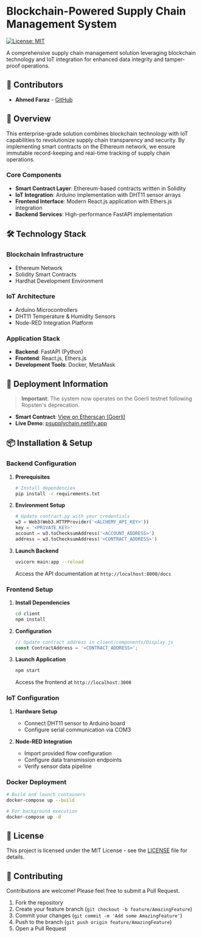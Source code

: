 # Blockchain-Powered Supply Chain Management System

[![License: MIT](https://img.shields.io/badge/License-MIT-blue.svg)](https://opensource.org/licenses/MIT)

A comprehensive supply chain management solution leveraging blockchain technology and IoT integration for enhanced data integrity and tamper-proof operations.

## 👥 Contributors
- **Ahmed Faraz** - [GitHub](https://github.com/ahmed00faraz)

## 🎯 Overview

This enterprise-grade solution combines blockchain technology with IoT capabilities to revolutionize supply chain transparency and security. By implementing smart contracts on the Ethereum network, we ensure immutable record-keeping and real-time tracking of supply chain operations.

### Core Components

- **Smart Contract Layer**: Ethereum-based contracts written in Solidity
- **IoT Integration**: Arduino implementation with DHT11 sensor arrays
- **Frontend Interface**: Modern React.js application with Ethers.js integration
- **Backend Services**: High-performance FastAPI implementation

## 🛠 Technology Stack

### Blockchain Infrastructure
- Ethereum Network
- Solidity Smart Contracts
- Hardhat Development Environment

### IoT Architecture
- Arduino Microcontrollers
- DHT11 Temperature & Humidity Sensors
- Node-RED Integration Platform

### Application Stack
- **Backend**: FastAPI (Python)
- **Frontend**: React.js, Ethers.js
- **Development Tools**: Docker, MetaMask

## 🚀 Deployment Information

> **Important**: The system now operates on the Goerli testnet following Ropsten's deprecation.

- **Smart Contract**: [View on Etherscan (Goerli)](https://goerli.etherscan.io/address/0xE4b876ed393E19FbD18eC99118647BcbFE5300F3#code)
- **Live Demo**: [psupplychain.netlify.app](https://psupplychain.netlify.app/)

## 📦 Installation & Setup

### Backend Configuration

1. **Prerequisites**
   ```bash
   # Install dependencies
   pip install -r requirements.txt
   ```

2. **Environment Setup**
   ```python
   # Update contract.py with your credentials
   w3 = Web3(Web3.HTTPProvider('<ALCHEMY_API_KEY>'))
   key = '<PRIVATE_KEY>'
   account = w3.toChecksumAddress('<ACCOUNT_ADDRESS>')
   address = w3.toChecksumAddress('<CONTRACT_ADDRESS>')
   ```

3. **Launch Backend**
   ```bash
   uvicorn main:app --reload
   ```
   Access the API documentation at `http://localhost:8000/docs`

### Frontend Setup

1. **Install Dependencies**
   ```bash
   cd client
   npm install
   ```

2. **Configuration**
   ```javascript
   // Update contract address in client/components/Display.js
   const ContractAddress = '<CONTRACT_ADDRESS>';
   ```

3. **Launch Application**
   ```bash
   npm start
   ```
   Access the frontend at `http://localhost:3000`

### IoT Configuration

1. **Hardware Setup**
   - Connect DHT11 sensor to Arduino board
   - Configure serial communication via COM3

2. **Node-RED Integration**
   - Import provided flow configuration
   - Configure data transmission endpoints
   - Verify sensor data pipeline

### Docker Deployment

```bash
# Build and launch containers
docker-compose up --build

# For background execution
docker-compose up -d
```

## 📝 License

This project is licensed under the MIT License - see the [LICENSE](LICENSE) file for details.

## 🤝 Contributing

Contributions are welcome! Please feel free to submit a Pull Request.

1. Fork the repository
2. Create your feature branch (`git checkout -b feature/AmazingFeature`)
3. Commit your changes (`git commit -m 'Add some AmazingFeature'`)
4. Push to the branch (`git push origin feature/AmazingFeature`)
5. Open a Pull Request
